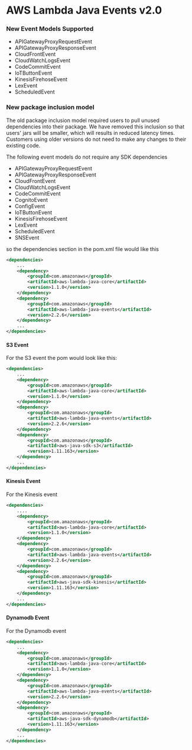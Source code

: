 # AWS Lambda Java Events v2.0

### New Event Models Supported
* APIGatewayProxyRequestEvent
* APIGatewayProxyResponseEvent
* CloudFrontEvent
* CloudWatchLogsEvent
* CodeCommitEvent
* IoTButtonEvent
* KinesisFirehoseEvent
* LexEvent
* ScheduledEvent

### New package inclusion model
The old package inclusion model required users to pull unused dependencies into
their package. We have removed this inclusion so that users' jars will be
smaller, which will results in reduced latency times. Customers using older
versions do not need to make any changes to their existing code.

The following event models do not require any SDK dependencies
* APIGatewayProxyRequestEvent
* APIGatewayProxyResponseEvent
* CloudFrontEvent
* CloudWatchLogsEvent
* CodeCommitEvent
* CognitoEvent
* ConfigEvent
* IoTButtonEvent
* KinesisFirehoseEvent
* LexEvent
* ScheduledEvent
* SNSEvent

so the dependencies section in the pom.xml file would like this

```xml
<dependencies>
    ...
    <dependency>
        <groupId>com.amazonaws</groupId>
        <artifactId>aws-lambda-java-core</artifactId>
        <version>1.1.0</version>
    </dependency>
    <dependency>
        <groupId>com.amazonaws</groupId>
        <artifactId>aws-lambda-java-events</artifactId>
        <version>2.2.6</version>
    </dependency>
    ...
</dependencies>
```

#### S3 Event

For the S3 event the pom would look like this:

```xml
<dependencies>
    ...
    <dependency>
        <groupId>com.amazonaws</groupId>
        <artifactId>aws-lambda-java-core</artifactId>
        <version>1.1.0</version>
    </dependency>
    <dependency>
        <groupId>com.amazonaws</groupId>
        <artifactId>aws-lambda-java-events</artifactId>
        <version>2.2.6</version>
    </dependency>
    <dependency>
        <groupId>com.amazonaws</groupId>
        <artifactId>aws-java-sdk-s3</artifactId>
        <version>1.11.163</version>
    </dependency>
    ...
</dependencies>
```

#### Kinesis Event

For the Kinesis event

```xml
<dependencies>
    ....
    <dependency>
        <groupId>com.amazonaws</groupId>
        <artifactId>aws-lambda-java-core</artifactId>
        <version>1.1.0</version>
    </dependency>
    <dependency>
        <groupId>com.amazonaws</groupId>
        <artifactId>aws-lambda-java-events</artifactId>
        <version>2.2.6</version>
    </dependency>
    <dependency>
        <groupId>com.amazonaws</groupId>
        <artifactId>aws-java-sdk-kinesis</artifactId>
        <version>1.11.163</version>
    </dependency>
    ...
</dependencies>
```

#### Dynamodb Event

For the Dynamodb event

```xml
<dependencies>
    ...
    <dependency>
        <groupId>com.amazonaws</groupId>
        <artifactId>aws-lambda-java-core</artifactId>
        <version>1.1.0</version>
    </dependency>
    <dependency>
        <groupId>com.amazonaws</groupId>
        <artifactId>aws-lambda-java-events</artifactId>
        <version>2.2.6</version>
    </dependency>
    <dependency>
        <groupId>com.amazonaws</groupId>
        <artifactId>aws-java-sdk-dynamodb</artifactId>
        <version>1.11.163</version>
    </dependency>
    ...
</dependencies>
```

